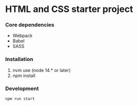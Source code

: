 # HTML and CSS starter project

### Core dependencies
- Webpack
- Babel
- SASS

### Installation
1. nvm use (node 14.* or later)
2. npm install

### Development
`npm run start`
